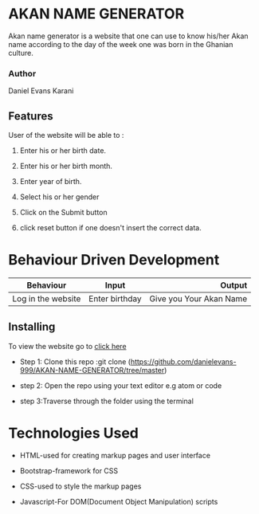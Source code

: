 # AKAN NAME GENERATOR

Akan name generator is a website that one can use to know his/her Akan name according to the day of the week one was born in the Ghanian culture.  

### Author
 
 Daniel Evans Karani

 ## Features

 User  of the website will be able to :

 1. Enter his or her birth date.

 2. Enter his or her birth month.

 3. Enter year of birth.

 4. Select his or her gender

 5. Click on the Submit button

6. click reset button if one doesn't insert the correct data.

# Behaviour Driven Development


| Behaviour             | Input          | Output                  |
| -------------         |:-------------: | -----------------------:|
| Log in the website    | Enter birthday | Give you Your Akan Name |

## Installing 

To view the website go to [click here](https://github.com/danielevans-999/AKAN-NAME-GENERATOR/tree/master)

- Step 1: Clone this repo :git clone (https://github.com/danielevans-999/AKAN-NAME-GENERATOR/tree/master)

- step 2: Open the repo using your text editor e.g atom or code

- step 3:Traverse through the folder using the terminal 

# Technologies Used

- HTML-used for creating markup pages  and user interface

- Bootstrap-framework for CSS

- CSS-used to style the markup pages

- Javascript-For DOM(Document Object Manipulation) scripts

